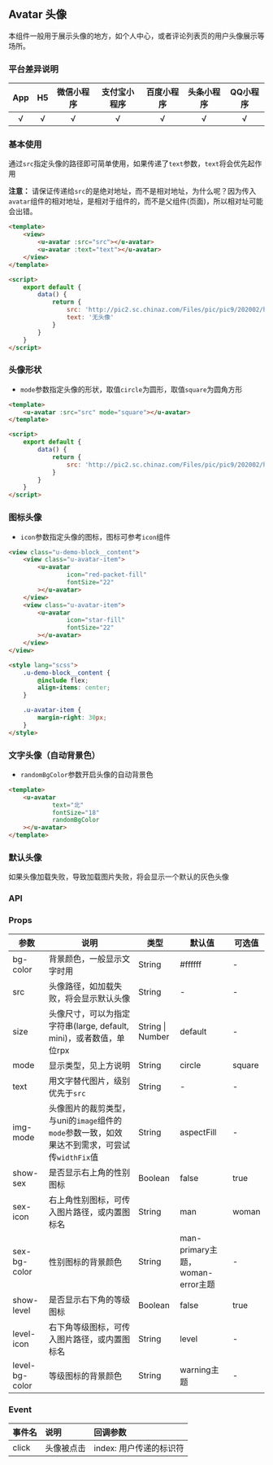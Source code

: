 ## Avatar 头像 <to-api/>

<demo-model url="/pages/componentsA/avatar/index"></demo-model>


本组件一般用于展示头像的地方，如个人中心，或者评论列表页的用户头像展示等场所。

### 平台差异说明

|App|H5|微信小程序|支付宝小程序|百度小程序|头条小程序|QQ小程序|
|:-:|:-:|:-:|:-:|:-:|:-:|:-:|
|√|√|√|√|√|√|√|

### 基本使用

通过`src`指定头像的路径即可简单使用，如果传递了`text`参数，`text`将会优先起作用  

**注意：** 请保证传递给`src`的是绝对地址，而不是相对地址，为什么呢？因为传入`avatar`组件的相对地址，是相对于组件的，而不是父组件(页面)，所以相对址可能会出错。


```html
<template>
	<view>
		<u-avatar :src="src"></u-avatar>
		<u-avatar :text="text"></u-avatar>
	</view>
</template>

<script>
	export default {
		data() {
			return {
				src: 'http://pic2.sc.chinaz.com/Files/pic/pic9/202002/hpic2119_s.jpg',
				text: '无头像'
			}
		}
	}
</script>
```

### 头像形状

- `mode`参数指定头像的形状，取值`circle`为圆形，取值`square`为圆角方形

```html
<template>
	<u-avatar :src="src" mode="square"></u-avatar>
</template>

<script>
	export default {
		data() {
			return {
				src: 'http://pic2.sc.chinaz.com/Files/pic/pic9/202002/hpic2119_s.jpg'
			}
		}
	}
</script>
```

### 图标头像

- `icon`参数指定头像的图标，图标可参考`icon`组件

```html
<view class="u-demo-block__content">
    <view class="u-avatar-item">
        <u-avatar
                icon="red-packet-fill"
                fontSize="22"
        ></u-avatar>
    </view>
    <view class="u-avatar-item">
        <u-avatar
                icon="star-fill"
                fontSize="22"
        ></u-avatar>
    </view>
</view>

<style lang="scss">
    .u-demo-block__content {
        @include flex;
        align-items: center;
    }

    .u-avatar-item {
        margin-right: 30px;
    }
</style>
```

### 文字头像（自动背景色）

- `randomBgColor`参数开启头像的自动背景色

```html
<template>
    <u-avatar
            text="北"
            fontSize="18"
            randomBgColor
    ></u-avatar>
</template>
```

### 默认头像

如果头像加载失败，导致加载图片失败，将会显示一个默认的灰色头像


### API

### Props

| 参数          | 说明            | 类型            | 默认值             |  可选值   |
|-------------  |---------------- |---------------|------------------ |-------- |
| bg-color | 背景颜色，一般显示文字时用  | String | #ffffff | - |
| src | 头像路径，如加载失败，将会显示默认头像  | String	 | - | - |
| size | 头像尺寸，可以为指定字符串(large, default, mini)，或者数值，单位rpx | String \| Number  | default | - |
| mode | 显示类型，见上方说明 | String  | circle | square |
| text | 用文字替代图片，级别优先于`src` | String  | - | - |
| img-mode | 头像图片的裁剪类型，与uni的`image`组件的`mode`参数一致，如效果达不到需求，可尝试传`widthFix`值 | String  | aspectFill | - |
| show-sex <Badge text="1.5.6" /> | 是否显示右上角的性别图标 | Boolean  | false | true |
| sex-icon <Badge text="1.5.6" /> | 右上角性别图标，可传入图片路径，或内置图标名 | String  | man | woman |
| sex-bg-color <Badge text="1.5.6" /> | 性别图标的背景颜色 | String  | man-primary主题，woman-error主题 | - |
| show-level <Badge text="1.5.6" /> | 是否显示右下角的等级图标 | Boolean  | false | true |
| level-icon <Badge text="1.5.6" /> | 右下角等级图标，可传入图片路径，或内置图标名 | String  | level | - |
| level-bg-color <Badge text="1.5.6" /> | 等级图标的背景颜色 | String  | warning主题 | - |



### Event

|事件名|说明|回调参数|
|:-|:-|:-|
| click | 头像被点击 | index: 用户传递的标识符 |




<style scoped>
h3[id=props] + table thead tr th:nth-child(2){
	width: 35%;
}
</style>
